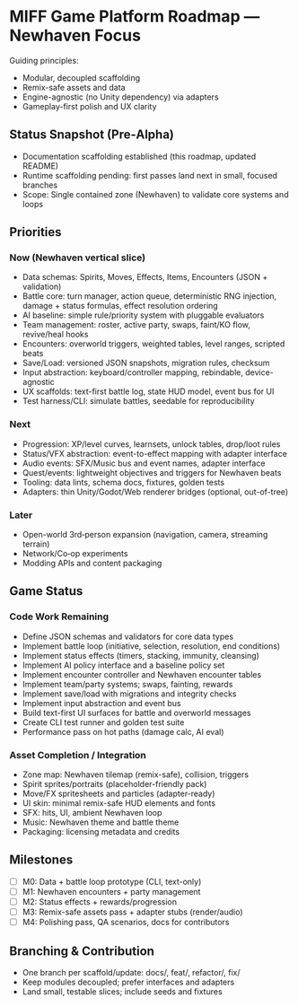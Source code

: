 # MIFF Game Platform Roadmap — Newhaven Focus

Guiding principles:

- Modular, decoupled scaffolding
- Remix-safe assets and data
- Engine-agnostic (no Unity dependency) via adapters
- Gameplay-first polish and UX clarity

## Status Snapshot (Pre‑Alpha)

- Documentation scaffolding established (this roadmap, updated README)
- Runtime scaffolding pending: first passes land next in small, focused branches
- Scope: Single contained zone (Newhaven) to validate core systems and loops

## Priorities

### Now (Newhaven vertical slice)

- Data schemas: Spirits, Moves, Effects, Items, Encounters (JSON + validation)
- Battle core: turn manager, action queue, deterministic RNG injection, damage + status formulas, effect resolution ordering
- AI baseline: simple rule/priority system with pluggable evaluators
- Team management: roster, active party, swaps, faint/KO flow, revive/heal hooks
- Encounters: overworld triggers, weighted tables, level ranges, scripted beats
- Save/Load: versioned JSON snapshots, migration rules, checksum
- Input abstraction: keyboard/controller mapping, rebindable, device-agnostic
- UX scaffolds: text-first battle log, state HUD model, event bus for UI
- Test harness/CLI: simulate battles, seedable for reproducibility

### Next

- Progression: XP/level curves, learnsets, unlock tables, drop/loot rules
- Status/VFX abstraction: event-to-effect mapping with adapter interface
- Audio events: SFX/Music bus and event names, adapter interface
- Quest/events: lightweight objectives and triggers for Newhaven beats
- Tooling: data lints, schema docs, fixtures, golden tests
- Adapters: thin Unity/Godot/Web renderer bridges (optional, out-of-tree)

### Later

- Open-world 3rd‑person expansion (navigation, camera, streaming terrain)
- Network/Co‑op experiments
- Modding APIs and content packaging

## Game Status

### Code Work Remaining

- Define JSON schemas and validators for core data types
- Implement battle loop (initiative, selection, resolution, end conditions)
- Implement status effects (timers, stacking, immunity, cleansing)
- Implement AI policy interface and a baseline policy set
- Implement encounter controller and Newhaven encounter tables
- Implement team/party systems; swaps, fainting, rewards
- Implement save/load with migrations and integrity checks
- Implement input abstraction and event bus
- Build text-first UI surfaces for battle and overworld messages
- Create CLI test runner and golden test suite
- Performance pass on hot paths (damage calc, AI eval)

### Asset Completion / Integration

- Zone map: Newhaven tilemap (remix-safe), collision, triggers
- Spirit sprites/portraits (placeholder-friendly pack)
- Move/FX spritesheets and particles (adapter-ready)
- UI skin: minimal remix-safe HUD elements and fonts
- SFX: hits, UI, ambient Newhaven loop
- Music: Newhaven theme and battle theme
- Packaging: licensing metadata and credits

## Milestones

- [ ] M0: Data + battle loop prototype (CLI, text-only)
- [ ] M1: Newhaven encounters + party management
- [ ] M2: Status effects + rewards/progression
- [ ] M3: Remix-safe assets pass + adapter stubs (render/audio)
- [ ] M4: Polishing pass, QA scenarios, docs for contributors

## Branching & Contribution

- One branch per scaffold/update: docs/, feat/, refactor/, fix/
- Keep modules decoupled; prefer interfaces and adapters
- Land small, testable slices; include seeds and fixtures

